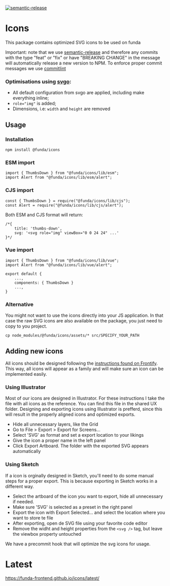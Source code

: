 [![semantic-release](https://img.shields.io/badge/%20%20%F0%9F%93%A6%F0%9F%9A%80-semantic--release-e10079.svg)](https://github.com/semantic-release/semantic-release)

# Icons

This package contains optimized SVG icons to be used on funda

Important: note that we use [semantic-release](https://github.com/semantic-release/semantic-release) and therefore any commits with the type "feat" or "fix" or have "BREAKING CHANGE" in the message will automatically release a new version to NPM. To enforce proper commit messages we use [commitlint](https://github.com/conventional-changelog/commitlint)

### Optimisations using [svgo](https://github.com/svg/svgo):

- All default configuration from svgo are applied, including make everything inline;
- `role="img"` is added;
- Dimensions, i.e: `width` and `height` are removed

## Usage

### Installation

    npm install @funda/icons

### ESM import

    import { ThumbsDown } from "@funda/icons/lib/esm";
    import Alert from "@funda/icons/lib/esm/alert";

### CJS import

    const { ThumbsDown } = require("@funda/icons/lib/cjs");
    const Alert = require("@funda/icons/lib/cjs/alert");

Both ESM and CJS format will return:

    /*{
        title: 'thumbs-down',
        svg: '<svg role="img" viewBox="0 0 24 24" ...'
    }*/

### Vue import

    import { ThumbsDown } from "@funda/icons/lib/vue";
    import Alert from "@funda/icons/lib/vue/alert";

    export default {
        ...,
        components: { ThumbsDown }
        ...,
    }

### Alternative

You might not want to use the icons directly into your JS application.
In that case the raw SVG icons are also available on the package, you just need to copy to you project.

    cp node_modules/@funda/icons/assets/* src/SPECIFY_YOUR_PATH

## Adding new icons

All icons should be designed following the [instructions found on Frontify](https://funda.frontify.com/d/d9gw4zTPqYFU/style-guide#/building-blocks/iconography). This way, all icons will appear as a family and will make sure an icon can be implemented easily.

### Using Illustrator

Most of our icons are designed in Illustrator. For these instructions I take the file with all icons as the reference. You can find this file in the shared UX folder. Designing and exporting icons using Illustrator is prefferd, since this will result in the properly aligned icons and optimized exports.

- Hide all unnecessary layers, like the Grid
- Go to File > Export > Export for Screens...
- Select 'SVG' as format and set a export location to your likings
- Give the icon a proper name in the left panel
- Click Export Artboard. The folder with the exported SVG appears automatically

### Using Sketch

If a icon is orginally designed in Sketch, you'll need to do some manual steps for a proper export. This is because exporting in Sketch works in a different way.

- Select the artboard of the icon you want to export, hide all unnecessary if needed.
- Make sure 'SVG' is selected as a preset in the right panel
- Export the icon with Export Selected... and select the location where you want to store te file
- After exporting, open de SVG file using your favorite code editor
- Remove the widht and height properties from the `<svg />` tag, but leave the viewbox property untouched

We have a precommit hook that will optimize the svg icons for usage.

# Latest

https://funda-frontend.github.io/icons/latest/
